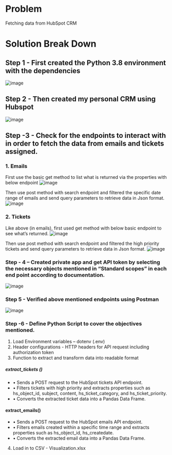 # Problem  
Fetching data from HubSpot CRM
# Solution Break Down 
## Step 1 - First created the Python 3.8 environment with the dependencies 
![image](https://github.com/Venura-94/Hubspot_Assignment/assets/137409412/998df2c6-c5c8-41e2-b09a-db5bec397c43)
## Step 2 - Then created my personal CRM using Hubspot
![image](https://github.com/Venura-94/Hubspot_Assignment/assets/137409412/a2c17ebb-a46b-4c43-84f5-33a9241f90d5)
## Step -3 - Check for the endpoints to interact with in order to fetch the data from emails and tickets assigned.
### 1.	Emails 
First use the basic get method to list what is returned via the properties with below endpoint
![image](https://github.com/Venura-94/Hubspot_Assignment/assets/137409412/c7ee8036-3004-4248-a559-20e20c35114f)

Then use post method with search endpoint and filtered the specific date range of emails and send query parameters to retrieve data in Json format.
![image](https://github.com/Venura-94/Hubspot_Assignment/assets/137409412/53f71d3d-7198-4932-8b76-adbcdfe3bfff)

### 2.	Tickets
Like above (in emails), first used get method with below basic endpoint to see what’s returned. 
![image](https://github.com/Venura-94/Hubspot_Assignment/assets/137409412/97cb8c12-1ff2-43ea-9edd-b31ead8f8ad3)

Then use post method with search endpoint and filtered the high priority tickets and send query parameters to retrieve data in Json format.
![image](https://github.com/Venura-94/Hubspot_Assignment/assets/137409412/6d7e3fda-6037-4d00-9e52-048a15b853dd)
### Step - 4 – Created private app and get API token by selecting the necessary objects mentioned in “Standard scopes” in each end point according to documentation.
![image](https://github.com/Venura-94/Hubspot_Assignment/assets/137409412/abbe4f47-06b7-4cc7-9e06-8871b7e0cc68)
### Step 5 - Verified above mentioned endpoints using Postman
![image](https://github.com/Venura-94/Hubspot_Assignment/assets/137409412/c680261b-d96f-45f7-9a4a-f55994b252fb)
### Step -6 - Define Python Script to cover the objectives mentioned.
1.	Load Environment variables – dotenv (.env)
2.	Header configurations - HTTP headers for API request including authorization token
3.	Function to extract and transform data into readable format 
##### extract_tickets ()
- •	Sends a POST request to the HubSpot tickets API endpoint. 
- •	Filters tickets with high priority and extracts properties such as hs_object_id, subject, content, hs_ticket_category, and hs_ticket_priority.
- •	Converts the extracted ticket data into a Pandas Data Frame. 
#### extract_emails()
- •	Sends a POST request to the HubSpot emails API endpoint. 
- •	Filters emails created within a specific time range and extracts properties such as hs_object_id, hs_createdate.
- •	Converts the extracted email data into a Pandas Data Frame.
4.	Load in to CSV - Visualization.xlsx










